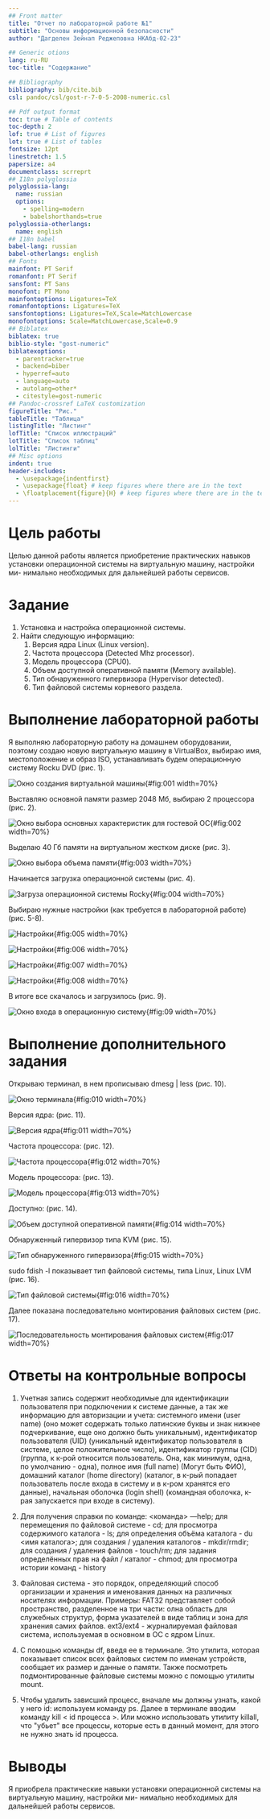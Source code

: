 ```yaml
---
## Front matter
title: "Отчет по лабораторной работе №1"
subtitle: "Основы информационной безопасности"
author: "Дагделен Зейнап Реджеповна НКАбд-02-23"

## Generic otions
lang: ru-RU
toc-title: "Содержание"

## Bibliography
bibliography: bib/cite.bib
csl: pandoc/csl/gost-r-7-0-5-2008-numeric.csl

## Pdf output format
toc: true # Table of contents
toc-depth: 2
lof: true # List of figures
lot: true # List of tables
fontsize: 12pt
linestretch: 1.5
papersize: a4
documentclass: scrreprt
## I18n polyglossia
polyglossia-lang:
  name: russian
  options:
	- spelling=modern
	- babelshorthands=true
polyglossia-otherlangs:
  name: english
## I18n babel
babel-lang: russian
babel-otherlangs: english
## Fonts
mainfont: PT Serif
romanfont: PT Serif
sansfont: PT Sans
monofont: PT Mono
mainfontoptions: Ligatures=TeX
romanfontoptions: Ligatures=TeX
sansfontoptions: Ligatures=TeX,Scale=MatchLowercase
monofontoptions: Scale=MatchLowercase,Scale=0.9
## Biblatex
biblatex: true
biblio-style: "gost-numeric"
biblatexoptions:
  - parentracker=true
  - backend=biber
  - hyperref=auto
  - language=auto
  - autolang=other*
  - citestyle=gost-numeric
## Pandoc-crossref LaTeX customization
figureTitle: "Рис."
tableTitle: "Таблица"
listingTitle: "Листинг"
lofTitle: "Список иллюстраций"
lotTitle: "Список таблиц"
lolTitle: "Листинги"
## Misc options
indent: true
header-includes:
  - \usepackage{indentfirst}
  - \usepackage{float} # keep figures where there are in the text
  - \floatplacement{figure}{H} # keep figures where there are in the text
---
```


# Цель работы

Целью данной работы является приобретение практических навыков
установки операционной системы на виртуальную машину, настройки ми-
нимально необходимых для дальнейшей работы сервисов.

# Задание

1. Установка и настройка операционной системы.
2. Найти следующую информацию:
	1. Версия ядра Linux (Linux version).
	2. Частота процессора (Detected Mhz processor).
	3. Модель процессора (CPU0).
	4. Объем доступной оперативной памяти (Memory available).
	5. Тип обнаруженного гипервизора (Hypervisor detected).
	6. Тип файловой системы корневого раздела.


# Выполнение лабораторной работы

Я выполняю лабораторную работу на домашнем оборудовании, поэтому создаю новую виртуальную машину в VirtualBox, выбираю имя, местоположение  и образ ISO, устанавливать будем операционную систему Rocku DVD (рис. 1).

![Окно создания виртуальной машины](image/1.png){#fig:001 width=70%}

Выставляю основной памяти размер 2048 Мб, выбираю 2 процессора (рис. 2).

![Окно выбора основных характеристик для гостевой ОС](image/2.png){#fig:002 width=70%}

Выделаю 40 Гб памяти на виртуальном жестком диске (рис. 3).

![Окно выбора объема памяти](image/3.png){#fig:003 width=70%}

Начинается загрузка операционной системы (рис. 4).

![Загруза операционной системы Rocky](image/4.png){#fig:004 width=70%}

Выбираю нужные настройки (как требуется в лабораторной работе) (рис. 5-8).

![Настройки](image/5.png){#fig:005 width=70%}

![Настройки](image/6.png){#fig:006 width=70%}

![Настройки](image/7.png){#fig:007 width=70%}

![Настройки](image/8.png){#fig:008 width=70%}

В итоге все скачалось и загрузилось (рис. 9).

![Окно входа в операционную систему](image/9.png){#fig:09 width=70%}



# Выполнение дополнительного задания

Открываю терминал, в нем прописываю dmesg | less (рис. 10).

![Окно терминала](image/10.png){#fig:010 width=70%}

Версия ядра: (рис. 11).

![Версия ядра](image/11.png){#fig:011 width=70%}

Частота процессора: (рис. 12).

![Частота процессора](image/12.png){#fig:012 width=70%}

Модель процессора: (рис. 13).

![Модель процессора](image/13.png){#fig:013 width=70%}

Доступно: (рис. 14).

![Объем доступной оперативной памяти](image/14.png){#fig:014 width=70%}

Обнаруженный гипервизор типа KVM (рис. 15).

![Тип обнаруженного гипервизора](image/15.png){#fig:015 width=70%}

sudo fdish -l показывает тип файловой системы, типа Linux, Linux LVM (рис. 16).

![Тип файловой системы](image/16.png){#fig:016 width=70%}

Далее показана последовательно монтирования файловых систем (рис. 17).

![Последовательность монтирования файловых систем](image/17.png){#fig:017 width=70%}


# Ответы на контрольные вопросы

1. Учетная запись содержит необходимые для идентификации пользователя при подключении к системе данные, а так же информацию для авторизации и учета: системного имени (user name) (оно может содержать только латинские буквы и знак нижнее подчеркивание, еще оно должно быть уникальным), идентификатор пользователя (UID) (уникальный идентификатор пользователя в системе, целое положительное число), идентификатор группы (CID) (группа, к к-рой относится пользователь. Она, как минимум, одна, по умолчанию - одна), полное имя (full name) (Могут быть ФИО), домашний каталог (home directory) (каталог, в к-рый попадает пользователь после входа в систему и в к-ром хранятся его данные), начальная оболочка (login shell) (командная оболочка, к-рая запускается при входе в систему).

2. Для получения справки по команде: <команда> —help; для перемещения по файловой системе - cd; для просмотра содержимого каталога - ls; для определения объёма каталога - du <имя каталога>; для создания / удаления каталогов - mkdir/rmdir; для создания / удаления файлов - touch/rm; для задания определённых прав на файл / каталог - chmod; для просмотра истории команд - history

3. Файловая система - это порядок, определяющий способ организации и хранения и именования данных на различных носителях информации. Примеры: FAT32 представляет собой пространство, разделенное на три части: олна область для служебных структур, форма указателей в виде таблиц и зона для хранения самих файлов. ext3/ext4 - журналируемая файловая система, используемая в основном в ОС с ядром Linux.

4. С помощью команды df, введя ее в терминале. Это утилита, которая показывает список всех файловых систем по именам устройств, сообщает их размер и данные о памяти. Также посмотреть подмонтированные файловые системы можно с помощью утилиты mount.

5. Чтобы удалить зависший процесс, вначале мы должны узнать, какой у него id: используем команду ps. Далее в терминале вводим команду kill < id процесса >. Или можно использовать утилиту killall, что "убьет" все процессы, которые есть в данный момент, для этого не нужно знать id процесса. 

# Выводы

Я приобрела практические навыки
установки операционной системы на виртуальную машину, настройки ми-
нимально необходимых для дальнейшей работы сервисов.
